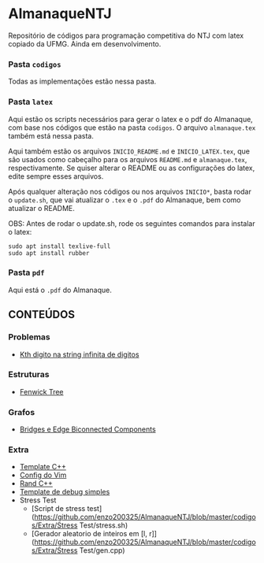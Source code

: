 # AlmanaqueNTJ

Repositório de códigos para programação competitiva do NTJ com latex copiado da UFMG.
Ainda em desenvolvimento.

### Pasta `codigos`

Todas as implementações estão nessa pasta.

### Pasta `latex`

Aqui estão os scripts necessários para gerar o latex e o pdf do Almanaque, com base nos códigos que estão na pasta `codigos`. O arquivo `almanaque.tex` também está nessa pasta.

Aqui também estão os arquivos `INICIO_README.md` e `INICIO_LATEX.tex`, que são usados como cabeçalho para os arquivos `README.md` e `almanaque.tex`, respectivamente. Se quiser alterar o README ou as configurações do latex, edite sempre esses arquivos.

Após qualquer alteração nos códigos ou nos arquivos `INICIO*`, basta rodar o `update.sh`, que vai atualizar o `.tex` e o `.pdf` do Almanaque, bem como atualizar o README.

OBS: Antes de rodar o update.sh, rode os seguintes comandos para instalar o latex:

```
sudo apt install texlive-full
sudo apt install rubber
```

### Pasta `pdf`

Aqui está o `.pdf` do Almanaque.

## CONTEÚDOS


### Problemas

- [Kth digito na string infinita de digitos](https://github.com/enzo200325/AlmanaqueNTJ/blob/master/codigos/Problemas/infinite_digit_string.cpp)

### Estruturas

- [Fenwick Tree](https://github.com/enzo200325/AlmanaqueNTJ/blob/master/codigos/Estruturas/fenwick.cpp)

### Grafos

- [Bridges e Edge Biconnected Components](https://github.com/enzo200325/AlmanaqueNTJ/blob/master/codigos/Grafos/bridges.cpp)

### Extra

- [Template C++](https://github.com/enzo200325/AlmanaqueNTJ/blob/master/codigos/Extra/template.cpp)
- [Config do Vim](https://github.com/enzo200325/AlmanaqueNTJ/blob/master/codigos/Extra/vimrc)
- [Rand C++](https://github.com/enzo200325/AlmanaqueNTJ/blob/master/codigos/Extra/rand.cpp)
- [Template de debug simples](https://github.com/enzo200325/AlmanaqueNTJ/blob/master/codigos/Extra/debug.cpp)
- Stress Test
	- [Script de stress test](https://github.com/enzo200325/AlmanaqueNTJ/blob/master/codigos/Extra/Stress Test/stress.sh)
	- [Gerador aleatorio de inteiros em [l, r]](https://github.com/enzo200325/AlmanaqueNTJ/blob/master/codigos/Extra/Stress Test/gen.cpp)

